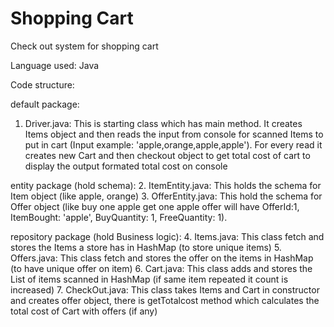 # Shopping Cart
Check out system for shopping cart 

Language used: Java

Code structure:
 
default package:
1.	Driver.java: This is starting class which has main method. It creates Items object and then reads the input from console for scanned Items to put in cart (Input example: 'apple,orange,apple,apple'). For every read it creates new Cart and then checkout object to get total cost of cart to display the output formated total cost on console    
 
entity package (hold schema):
2.	ItemEntity.java: This holds the schema for Item object (like apple, orange)
3.	OfferEntity.java: This hold the schema for Offer object (like buy one apple get one apple offer will have OfferId:1, ItemBought: 'apple', BuyQuantity: 1, FreeQuantity: 1).

repository package (hold Business logic):
4.	Items.java: This class fetch and stores the Items a store has in HashMap (to store unique items)
5.	Offers.java: This class fetch and stores the offer on the items in HashMap (to have unique offer on item)
6.	Cart.java: This class adds and stores the List of items scanned in HashMap (if same item repeated it count is increased)
7.	CheckOut.java: This class takes Items and Cart in constructor and creates offer object, there is getTotalcost method which calculates the total cost of Cart with offers (if any)
 	
